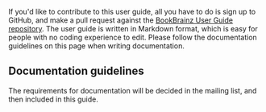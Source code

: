If you'd like to contribute to this user guide, all you have to do is sign up to
GitHub, and make a pull request against the [BookBrainz User Guide
repository](https://github.com/bookbrainz/bookbrainz-user-guide). The user guide
is written in Markdown format, which is easy for people with no coding
experience to edit. Please follow the documentation guidelines on this page when
writing documentation.

Documentation guidelines
------------------------
The requirements for documentation will be decided in the mailing list, and then
included in this guide.
